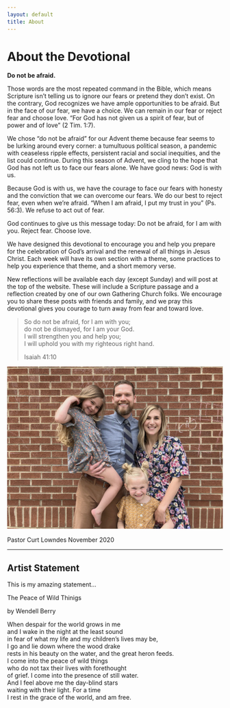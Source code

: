 ```yaml
---
layout: default
title: About
---
```


<div class="about-content">

<h1>About the Devotional</h1>

<p><b>Do not be afraid.</b></p>

<p>Those words are the most repeated command in the Bible, which means Scripture isn’t telling us to ignore our fears or pretend they don’t exist. On the contrary, God recognizes we have ample opportunities to be afraid. But in the face of our fear, we have a choice. We can remain in our fear or reject fear and choose love. “For God has not given us a spirit of fear, but of power and of love” (2 Tim. 1:7).</p>

<p>We chose “do not be afraid” for our Advent theme because fear seems to be lurking around every corner: a tumultuous political season, a pandemic with ceaseless ripple effects, persistent racial and social inequities, and the list could continue. During this season of Advent, we cling to the hope that God has not left us to face our fears alone. We have good news: God is with us.</p>

<p>Because God is with us, we have the courage to face our fears with honesty and the conviction that we can overcome our fears. We do our best to reject fear, even when we’re afraid. “When I am afraid, I put my trust in you” (Ps. 56:3). We refuse to act out of fear.</p>

<p>God continues to give us this message today: Do not be afraid, for I am with you. Reject fear. Choose love.</p>

<p>We have designed this devotional to encourage you and help you prepare for the celebration of God’s arrival and the renewal of all things in Jesus Christ. Each week will have its own section with a theme, some practices to help you experience that theme, and a short memory verse.</p>

<p>New reflections will be available each day (except Sunday) and will post at the top of the website. These will include a Scripture passage and a reflection created by one of our own Gathering Church folks. We encourage you to share these posts with friends and family, and we pray this devotional gives you courage to turn away from fear and toward love.</p>

<blockquote>
	<p>So do not be afraid, for I am with you;<br>
do not be dismayed, for I am your God.<br>
I will strengthen you and help you;<br>
I will uphold you with my righteous right hand.</p>
	<p class="source">Isaiah 41:10</p>
</blockquote>



<div class="pastor-photo">
	<img src="/src/img/lowndes.jpg">
	<p class="label">Pastor Curt Lowndes <span>November 2020</span></p>
</div>

<hr>

<h2>Artist Statement</h2>

<p>This is my amazing statement...</p>

<div class="wendell-poem">
	<p class="title">The Peace of Wild Thinigs</p>
	<p class="author">by Wendell Berry</p>
	<p class="poem">When despair for the world grows in me <br>
	and I wake in the night at the least sound <br>
	in fear of what my life and my children’s lives may be, <br>
	I go and lie down where the wood drake <br>
	rests in his beauty on the water, and the great heron feeds. <br>
	I come into the peace of wild things <br>
	who do not tax their lives with forethought <br>
	of grief. I come into the presence of still water. <br>
	And I feel above me the day-blind stars <br>
	waiting with their light. For a time <br>
	I rest in the grace of the world, and am free.</p>
</div>
